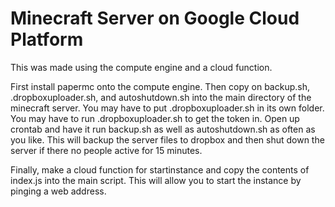 # Minecraft Server on Google Cloud Platform

This was made using the compute engine and a cloud function.

First install papermc onto the compute engine. Then copy on backup.sh, .dropboxuploader.sh, and autoshutdown.sh into the main directory of the minecraft server. You may have to put .dropboxuploader.sh in its own folder. You may have to run .dropboxuploader.sh to get the token in.
Open up crontab and have it run backup.sh as well as autoshutdown.sh as often as you like. This will backup the server files to dropbox and then shut down the server if there no people active for 15 minutes.

Finally, make a cloud function for startinstance and copy the contents of index.js into the main script. This will allow you to start the instance by pinging a web address.
